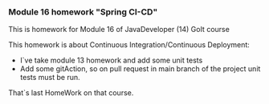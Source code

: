 ### Module 16 homework "Spring CI-CD"

This is homework for Module 16 of JavaDeveloper (14) GoIt course

This homework is about Continuous Integration/Continuous Deployment:
- I`ve take module 13 homework and add some unit tests
- Add some gitAction, so on pull request in main branch of the project unit tests must be run.


That`s last HomeWork on that course.